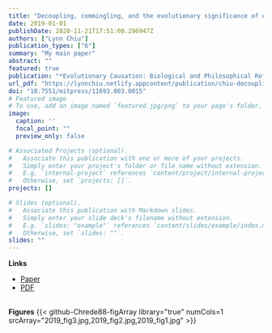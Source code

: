 ```yaml
---
title: "Decoupling, commingling, and the evolutionary significance of experiential niche construction"
date: 2019-01-01
publishDate: 2020-11-21T17:51:00.296947Z
authors: ["Lynn Chiu"]
publication_types: ["6"]
summary: "My main paper"
abstract: ""
featured: true
publication: "*Evolutionary Causation: Biological and Philosophical Reflections*"
url_pdf: "https://lynnchiu.netlify.appcontent/publication/chiu-decoupling-2019/MIT_Chiu_EvoCausation.pdf"
doi: "10.7551/mitpress/11693.003.0015"
# Featured image
# To use, add an image named `featured.jpg/png` to your page's folder. 
image:
  caption: ''
  focal_point: ""
  preview_only: false

# Associated Projects (optional).
#   Associate this publication with one or more of your projects.
#   Simply enter your project's folder or file name without extension.
#   E.g. `internal-project` references `content/project/internal-project/index.md`.
#   Otherwise, set `projects: []`.
projects: []

# Slides (optional).
#   Associate this publication with Markdown slides.
#   Simply enter your slide deck's filename without extension.
#   E.g. `slides: "example"` references `content/slides/example/index.md`.
#   Otherwise, set `slides: ""`.
slides: ""
---
```


**Links**
- [Paper](https://doi.org/10.7551/mitpress/11693.003.0015)
- [PDF](chiu-decoupling-2019\MIT_Chiu_EvoCausation.pdf)
<br><br>

**Figures**
{{< github-Chrede88-figArray library="true" numCols=1 srcArray="2019_fig3.jpg,2019_fig2.jpg,2019_fig1.jpg" >}}

